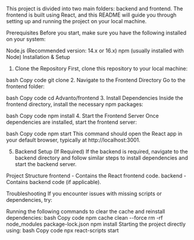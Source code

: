 This project is divided into two main folders: backend and frontend. The frontend is built using React, and this README will guide you through setting up and running the project on your local machine.

Prerequisites
Before you start, make sure you have the following installed on your system:

Node.js (Recommended version: 14.x or 16.x)
npm (usually installed with Node)
Installation & Setup
1. Clone the Repository
First, clone this repository to your local machine:

bash
Copy code
git clone <repo-url>
2. Navigate to the Frontend Directory
Go to the frontend folder:

bash
Copy code
cd Advanto/frontend
3. Install Dependencies
Inside the frontend directory, install the necessary npm packages:

bash
Copy code
npm install
4. Start the Frontend Server
Once dependencies are installed, start the frontend server:

bash
Copy code
npm start
This command should open the React app in your default browser, typically at http://localhost:3001.

5. Backend Setup (If Required)
If the backend is required, navigate to the backend directory and follow similar steps to install dependencies and start the backend server.

Project Structure
frontend - Contains the React frontend code.
backend - Contains backend code (if applicable).

Troubleshooting
If you encounter issues with missing scripts or dependencies, try:

Running the following commands to clear the cache and reinstall dependencies:
bash
Copy code
npm cache clean --force
rm -rf node_modules package-lock.json
npm install
Starting the project directly using:
bash
Copy code
npx react-scripts start
